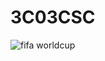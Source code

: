 # 3C03CSC
![fifa worldcup](https://user-images.githubusercontent.com/98147578/150639136-9224c280-741d-4507-8ad3-eac5ee4858ea.jpg)
